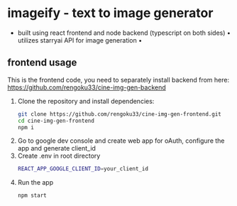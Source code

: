# imageify - text to image generator
* built using react frontend and node backend (typescript on both sides)
• utilizes starryai API for image generation
• 

## frontend usage
This is the frontend code, you need to separately install backend from here: https://github.com/rengoku33/cine-img-gen-backend
1. Clone the repository and install dependencies:
   ```bash
   git clone https://github.com/rengoku33/cine-img-gen-frontend.git
   cd cine-img-gen-frontend
   npm i
   ```
2. Go to google dev console and create web app for oAuth, configure the app and generate client_id
3. Create .env in root directory
   ```bash
   REACT_APP_GOOGLE_CLIENT_ID=your_client_id
   ```
4. Run the app
   ```bash
   npm start
   ```
